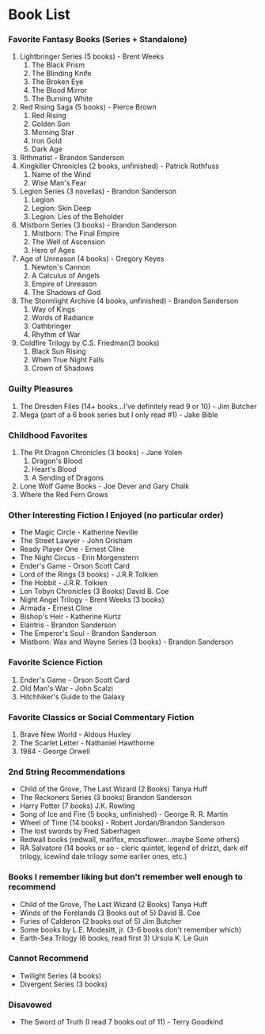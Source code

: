 # Book List

### Favorite Fantasy Books (Series + Standalone)

1. Lightbringer Series (5 books) - Brent Weeks
    1. The Black Prism
    2. The Blinding Knife
    3. The Broken Eye
    4. The Blood Mirror
    5. The Burning White
2. Red Rising Saga (5 books) - Pierce Brown
    1. Red Rising
    2. Golden Son
    3. Morning Star
    4. Iron Gold
    5. Dark Age
3. Rithmatist - Brandon Sanderson
4. Kingkiller Chronicles (2 books, unfinished) - Patrick Rothfuss
    1. Name of the Wind
    2. Wise Man's Fear
5. Legion Series (3 novellas) - Brandon Sanderson
    1. Legion
    2. Legion: Skin Deep
    3. Legion: Lies of the Beholder
6. Mistborn Series (3 books) - Brandon Sanderson
    1. Mistborn: The Final Empire
    2. The Well of Ascension
    3. Hero of Ages
7. Age of Unreason (4 books) - Gregory Keyes
    1. Newton's Cannon
    2. A Calculus of Angels
    3. Empire of Unreason
    4. The Shadows of God
8. The Stormlight Archive (4 books, unfinished) - Brandon Sanderson
    1. Way of Kings
    2. Words of Radiance
    3. Oathbringer
    4. Rhythm of War
9. Coldfire Trilogy by C.S. Friedman(3 books)
    1. Black Sun Rising
    2. When True Night Falls
    3. Crown of Shadows

### Guilty Pleasures

1. The Dresden Files (14+ books...I've definitely read 9 or 10) - Jim Butcher
2. Mega (part of a 6 book series but I only read #1) - Jake Bible

### Childhood Favorites

1. The Pit Dragon Chronicles (3 books) - Jane Yolen
    1. Dragon's Blood
    2. Heart's Blood
    3. A Sending of Dragons
2. Lone Wolf Game Books - Joe Dever and Gary Chalk
3. Where the Red Fern Grows

### Other Interesting Fiction I Enjoyed (no particular order)

- The Magic Circle - Katherine Neville
- The Street Lawyer - John Grisham
- Ready Player One - Ernest Cline
- The Night Circus - Erin Morgenstern
- Ender's Game - Orson Scott Card
- Lord of the Rings (3 books) - J.R.R Tolkien
- The Hobbit - J.R.R. Tolkien
- Lon Tobyn Chronicles (3 Books) David B. Coe
- Night Angel Trilogy - Brent Weeks (3 books)
- Armada - Ernest Cline
- Bishop's Heir - Katherine Kurtz
- Elantris - Brandon Sanderson
- The Emperor's Soul - Brandon Sanderson
- Mistborn: Wax and Wayne Series (3 books) - Brandon Sanderson

### Favorite Science Fiction

1. Ender's Game - Orson Scott Card
2. Old Man's War - John Scalzi
3. Hitchhiker's Guide to the Galaxy

### Favorite Classics or Social Commentary Fiction

1. Brave New World - Aldous Huxley
2. The Scarlet Letter - Nathaniel Hawthorne
3. 1984 - George Orwell

### 2nd String Recommendations

- Child of the Grove, The Last Wizard (2 Books) Tanya Huff
- The Reckoners Series (3 books) Brandon Sanderson
- Harry Potter (7 books) J.K. Rowling
- Song of Ice and Fire (5 books, unfinished) - George R. R. Martin
- Wheel of Time (14 books) - Robert Jordan/Brandon Sanderson
- The lost swords by Fred Saberhagen
- Redwall books (redwall, marlfox, mossflower...maybe Some others)
- RA Salvatore (14 books or so - cleric quintet, legend of drizzt, dark elf trilogy, icewind dale trilogy some earlier ones, etc.)

### Books I remember liking but don't remember well enough to recommend

- Child of the Grove, The Last Wizard (2 Books) Tanya Huff
- Winds of the Forelands (3 Books out of 5) David B. Coe
- Furies of Calderon (2 books out of 5) Jim Butcher
- Some books by L.E. Modesitt, jr. (3-6 books don't remember which)
- Earth-Sea Trilogy (6 books, read first 3) Ursula K. Le Guin

### Cannot Recommend

- Twilight Series (4 books)
- Divergent Series (3 books)

### Disavowed

- The Sword of Truth (I read 7 books out of 11) - Terry Goodkind
